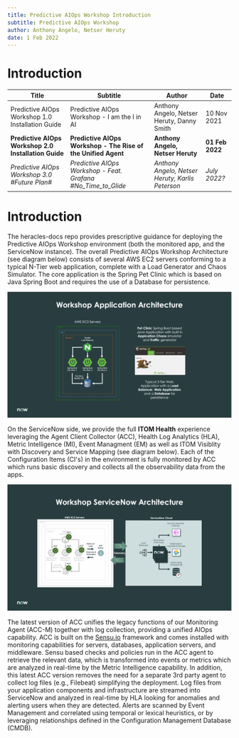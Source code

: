 ```yaml
---
title: Predictive AIOps Workshop Introduction
subtitle: Predictive AIOps Workshop
author: Anthony Angelo, Netser Heruty
date: 1 Feb 2022
---
```

# Introduction

Title | Subtitle | Author | Date
--- | --- | --- | --- 
Predictive AIOps Workshop 1.0 Installation Guide | Predictive AIOps Workshop - I am the I in AI | Anthony Angelo, Netser Heruty, Danny Smith | 10 Nov 2021
**Predictive AIOps Workshop 2.0 Installation Guide** | **Predictive AIOps Workshop - The Rise of the Unified Agent** | **Anthony Angelo, Netser Heruty** | **01 Feb 2022**
_Predictive AIOps Workshop 3.0 #Future Plan#_ | _Predictive AIOps Workshop - Feat. Grafana #No_Time_to_Glide_ | _Anthony Angelo, Netser Heruty, Karlis Peterson_ | _July 2022?_

# Introduction

The heracles-docs repo provides prescriptive guidance for deploying the Predictive AIOps Workshop environment (both the monitored app, and the ServiceNow instance). The overall Predictive AIOps Workshop Architecture (see diagram below) consists of several AWS EC2 servers conforming to a typical N-Tier web application, complete with a Load Generator and Chaos Simulator. The core application is the Spring Pet Clinic which is based on Java Spring Boot and requires the use of a Database for persistence.

![image](workshop-app-arch.png)

On the ServiceNow side, we provide the full **ITOM Health** experience leveraging the Agent Client Collector (ACC), Health Log Analytics (HLA), Metric Intelligence (MI), Event Managment (EM) as well as ITOM Visiblity with Discovery and Service Mapping (see diagram below). Each of the Configuration Items (CI's) in the environment is fully monitored by ACC which runs basic discovery and collects all the observability data from the apps.

![image](workshop-sn-arch.png)

The latest version of ACC unifies the legacy functions of our Monitoring Agent (ACC-M) together with log collection, providing a unified AIOps capability. ACC is built on the [Sensu.io](https://sensu.io) framework and comes installed with monitoring capabilities for servers, databases, application servers, and middleware. Sensu based checks and policies run in the ACC agent to retrieve the relevant data, which is transformed into events or metrics which are analyzed in real-time by the Metric Intelligence capability. In addition, this latest ACC version removes the need for a separate 3rd party agent to collect log files (e.g., Filebeat) simplifying the deployment. Log files from your application components and infrastructure are streamed into ServiceNow and analyzed in real-time by HLA looking for anomalies and alerting users when they are detected. Alerts are scanned by Event Management and correlated using temporal or lexical heuristics, or by leveraging relationships defined in the Configuration Management Database (CMDB).